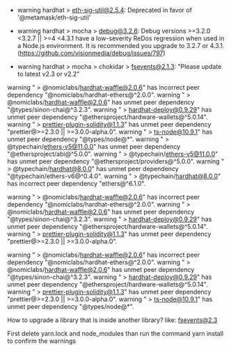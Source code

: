 - warning hardhat > eth-sig-util@2.5.4: Deprecated in favor of '@metamask/eth-sig-util'

- warning hardhat > mocha > debug@3.2.6: Debug versions >=3.2.0 <3.2.7 || >=4 <4.3.1 have a low-severity ReDos regression when used in a Node.js environment. It is recommended you upgrade to 3.2.7 or 4.3.1. (https://github.com/visionmedia/debug/issues/797)

- warning hardhat > mocha > chokidar > fsevents@2.1.3: "Please update to latest v2.3 or v2.2"

warning " > @nomiclabs/hardhat-waffle@2.0.6" has incorrect peer dependency "@nomiclabs/hardhat-ethers@^2.0.0".
warning " > @nomiclabs/hardhat-waffle@2.0.6" has unmet peer dependency "@types/sinon-chai@^3.2.3".
warning " > hardhat-deploy@0.9.29" has unmet peer dependency "@ethersproject/hardware-wallets@^5.0.14".
warning " > prettier-plugin-solidity@1.1.3" has unmet peer dependency "prettier@>=2.3.0 || >=3.0.0-alpha.0".
warning " > ts-node@10.9.1" has unmet peer dependency "@types/node@*".
warning " > @typechain/ethers-v5@11.0.0" has unmet peer dependency "@ethersproject/abi@^5.0.0".
warning " > @typechain/ethers-v5@11.0.0" has unmet peer dependency "@ethersproject/providers@^5.0.0".
warning " > @typechain/hardhat@8.0.0" has unmet peer dependency "@typechain/ethers-v6@^0.4.0".
warning " > @typechain/hardhat@8.0.0" has incorrect peer dependency "ethers@^6.1.0".

warning " > @nomiclabs/hardhat-waffle@2.0.6" has incorrect peer dependency "@nomiclabs/hardhat-ethers@^2.0.0".
warning " > @nomiclabs/hardhat-waffle@2.0.6" has unmet peer dependency "@types/sinon-chai@^3.2.3".
warning " > hardhat-deploy@0.9.29" has unmet peer dependency "@ethersproject/hardware-wallets@^5.0.14".
warning " > prettier-plugin-solidity@1.1.3" has unmet peer dependency "prettier@>=2.3.0 || >=3.0.0-alpha.0".

warning " > @nomiclabs/hardhat-waffle@2.0.6" has incorrect peer dependency "@nomiclabs/hardhat-ethers@^2.0.0".
warning " > @nomiclabs/hardhat-waffle@2.0.6" has unmet peer dependency "@types/sinon-chai@^3.2.3".
warning " > hardhat-deploy@0.9.29" has unmet peer dependency "@ethersproject/hardware-wallets@^5.0.14".
warning " > prettier-plugin-solidity@1.1.3" has unmet peer dependency "prettier@>=2.3.0 || >=3.0.0-alpha.0".
warning " > ts-node@10.9.1" has unmet peer dependency "@types/node@*".

How to upgrade a library that is inside another library? like:
fsevents@2.3


First delete yarn.lock and node_modules than run the command yarn install to confirm the warnings


